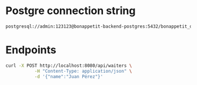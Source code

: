 # Postgre connection string
```bash
postgresql://admin:123123@bonappetit-backend-postgres:5432/bonappetit_db?options=-c%20TimeZone=America/Santiago
```

# Endpoints

```bash
curl -X POST http://localhost:8080/api/waiters \
           -H "Content-Type: application/json" \
           -d '{"name":"Juan Pérez"}'
```